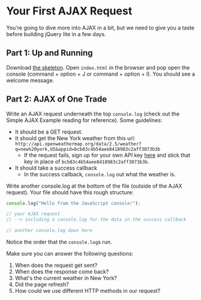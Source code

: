 # Your First AJAX Request

You're going to dive more into AJAX in a bit, but we need to give you a taste
before building jQuery lite in a few days.

## Part 1: Up and Running

Download [the skeleton][skeleton]. Open `index.html` in the browser and pop open
the console (command + option + J or command + option + I). You should see a
welcome message.

## Part 2: AJAX of One Trade

Write an AJAX request underneath the top `console.log` (check out the Simple
AJAX Example reading for reference). Some guidelines:

- It should be a GET request.
- It should get the New York weather from this url:
  `http://api.openweathermap.org/data/2.5/weather?q=new%20york,US&appid=bcb83c4b54aee8418983c2aff3073b3b`
  - If the request fails, sign up for your own API key
    [here][weather-api-signup] and stick that key in place of
    `bcb83c4b54aee8418983c2aff3073b3b`.
- It should take a success callback
  - In the success callback, `console.log` out what the weather is.

Write another console.log at the bottom of the file (outside of the AJAX
request). Your file should have this rough structure:

```js
console.log("Hello from the JavaScript console!");

// your AJAX request
// --> including a console.log for the data in the success callback

// another console.log down here
```

Notice the order that the `console.log`s run.

Make sure you can answer the following questions:

1.  When does the request get sent?
2.  When does the response come back?
3.  What's the current weather in New York?
4.  Did the page refresh?
5.  How could we use different HTTP methods in our request?

[weather-api-signup]: http://home.openweathermap.org/users/sign_up
[skeleton]:
  https://assets.aaonline.io/fullstack/javascript/homeworks/first_ajax/skeleton.zip?raw=true
